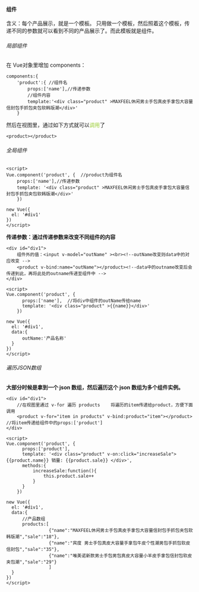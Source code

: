 #### 组件

含义：每个产品展示，就是一个模板。 只用做一个模板，然后照着这个模板，传递不同的参数就可以看到不同的产品展示了。而此模板就是组件。

###### 局部组件

在 Vue对象里增加 components：

```vue
components:{
	'product':{ //组件名
		props:['name'],//传递参数
		//组件内容
		template:'<div class="product" >MAXFEEL休闲男士手包真皮手拿包大容量信封包手抓包夹包软韩版潮</div>'
	}
```

 然后在视图里，通过如下方式就可以<font color="yellowgreen">调用</font>了

```vue
<product></product>
```

###### 全局组件

```vue
<script>
Vue.component('product', {	//product为组件名
    props:['name'],//传递参数
    template: '<div class="product" >MAXFEEL休闲男士手包真皮手拿包大容量信封包手抓包夹包软韩版潮</div>'
    })
 
new Vue({
  el: '#div1'
})
</script>
```

**传递参数：通过传递参数来改变不同组件的内容**

```vue
<div id="div1">
    组件外的值：<input v-model="outName" ><br><!--outName改变则data中的对应改变 -->
    <product v-bind:name="outName"></product><!--data中的outname改变后会传递到此，再将此处的outname传递至组件中 -->
</div>
  
<script>
Vue.component('product', {
      props:['name'],  //将div中组件的outName传给name
      template: '<div class="product" >{{name}}</div>'
    })
 
new Vue({
  el: '#div1',
  data:{
      outName:'产品名称'
  }
})
</script>
```

###### 遍历JSON数组

**大部分时候是拿到一个 json 数组，然后遍历这个 json 数组为多个组件实例。**

```vue
<div id="div1">
    //在视图里通过 v-for 遍历 products    将遍历的item传递给product，方便下面调用
    <product v-for="item in products" v-bind:product="item"></product>  //将item传递给组件中的props:['product']
</div>
 
<script>
Vue.component('product', {
      props:['product'],
      template: '<div class="product" v-on:click="increaseSale">{{product.name}} 销量: {{product.sale}} </div>',
      methods:{
          increaseSale:function(){
              this.product.sale++
          }
      }
    })
 
new Vue({
  el: '#div1',
  data:{
      //产品数组
      products:[
                {"name":"MAXFEEL休闲男士手包真皮手拿包大容量信封包手抓包夹包软韩版潮","sale":"18"},
                {"name":"宾度 男士手包真皮大容量手拿包牛皮个性潮男包手抓包软皮信封包","sale":"35"},
                {"name":"唯美诺新款男士手包男包真皮大容量小羊皮手拿包信封包软皮夹包潮","sale":"29"}
                ]
  }
})
</script>
```

